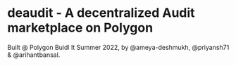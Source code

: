 # deaudit - A decentralized Audit marketplace on Polygon

Built @ Polygon Buidl It Summer 2022, by @ameya-deshmukh, @priyansh71 & @arihantbansal.
